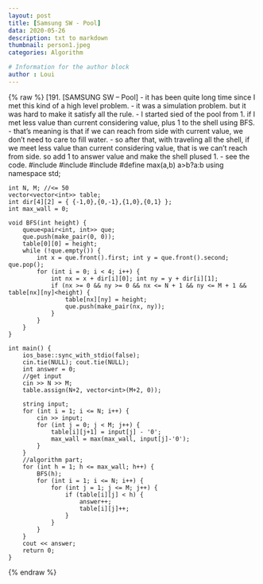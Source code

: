 ```yaml
---
layout: post
title: [Samsung SW - Pool]
data: 2020-05-26
description: txt to markdown
thumbnail: person1.jpeg
categories: Algorithm

# Information for the author block
author : Loui
---
```


{% raw %}
	﻿[191. [SAMSUNG SW – Pool]
	- it has been quite long time since I met this kind of a high level problem.
	- it was a simulation problem. but it was hard to make it satisfy all the rule.
	- I started sied of the pool from 1. if I met less value than current considering value, plus 1 to the shell using BFS.
	- that’s meaning is that if we can reach from side with current value, we don’t need to care to fill water.
	- so after that, with traveling all the shell, if we meet less value than current considering value, that is we can’t reach from side. so add 1 to answer value and make the shell plused 1.
	- see the code.
	#include<iostream>
	#include<vector>
	#include <queue>
	#define max(a,b) a>b?a:b
	using namespace std;
	
	int N, M; //<= 50
	vector<vector<int>> table;
	int dir[4][2] = { {-1,0},{0,-1},{1,0},{0,1} };
	int max_wall = 0;
	
	void BFS(int height) {
		queue<pair<int, int>> que;
		que.push(make_pair(0, 0));
		table[0][0] = height;
		while (!que.empty()) {
			int x = que.front().first; int y = que.front().second; que.pop();
			for (int i = 0; i < 4; i++) {
				int nx = x + dir[i][0]; int ny = y + dir[i][1];
				if (nx >= 0 && ny >= 0 && nx <= N + 1 && ny <= M + 1 && table[nx][ny]<height) {
					table[nx][ny] = height;
					que.push(make_pair(nx, ny));
				}
			}
		}
	}
	
	int main() {
		ios_base::sync_with_stdio(false);
		cin.tie(NULL); cout.tie(NULL);
		int answer = 0;
		//get input
		cin >> N >> M;
		table.assign(N+2, vector<int>(M+2, 0));
		
		string input;
		for (int i = 1; i <= N; i++) {
			cin >> input;
			for (int j = 0; j < M; j++) {
				table[i][j+1] = input[j] - '0';
				max_wall = max(max_wall, input[j]-'0');
			} 
		}
		//algorithm part;
		for (int h = 1; h <= max_wall; h++) {
			BFS(h);
			for (int i = 1; i <= N; i++) {
				for (int j = 1; j <= M; j++) {
					if (table[i][j] < h) {
						answer++;
						table[i][j]++;
					}
				}
			}
		}
		cout << answer;
		return 0;
	}
	
{% endraw %}
